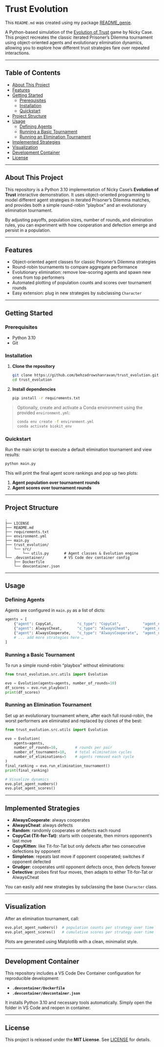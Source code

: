 # Trust Evolution

This `README.md` was created using my package [README_genie](https://github.com/browshanravan/README_genie).

A Python-based simulation of the [Evolution of Trust](https://ncase.me/trust/) game by Nicky Case. This project recreates the classic iterated Prisoner’s Dilemma tournament using object-oriented agents and evolutionary elimination dynamics, allowing you to explore how different trust strategies fare over repeated interactions.

---

## Table of Contents

- [About This Project](#about-this-project)  
- [Features](#features)  
- [Getting Started](#getting-started)  
  - [Prerequisites](#prerequisites)  
  - [Installation](#installation)  
  - [Quickstart](#quickstart)  
- [Project Structure](#project-structure)  
- [Usage](#usage)  
  - [Defining Agents](#defining-agents)  
  - [Running a Basic Tournament](#running-a-basic-tournament)  
  - [Running an Elimination Tournament](#running-an-elimination-tournament)  
- [Implemented Strategies](#implemented-strategies)  
- [Visualization](#visualization)  
- [Development Container](#development-container)  
- [License](#license)  

---

## About This Project

This repository is a Python 3.10 implementation of Nicky Case’s **Evolution of Trust** interactive demonstration. It uses object-oriented programming to model different agent strategies in iterated Prisoner’s Dilemma matches, and provides both a simple round-robin “playbox” and an evolutionary elimination tournament.  

By adjusting payoffs, population sizes, number of rounds, and elimination rules, you can experiment with how cooperation and defection emerge and persist in a population.

---

## Features

- Object-oriented agent classes for classic Prisoner’s Dilemma strategies  
- Round-robin tournaments to compare aggregate performance  
- Evolutionary elimination: remove low-scoring agents and spawn new ones from top performers  
- Automated plotting of population counts and scores over tournament rounds  
- Easy extension: plug in new strategies by subclassing `Character`  

---

## Getting Started

### Prerequisites

- Python 3.10  
- Git  

### Installation

1. **Clone the repository**  
   ```bash
   git clone https://github.com/behzadrowshanravan/trust_evolution.git
   cd trust_evolution
   ```

2. **Install dependencies**  
   ```bash
   pip install -r requirements.txt
   ```

> Optionally, create and activate a Conda environment using the provided `environment.yml`:
> ```bash
> conda env create -f environment.yml
> conda activate biokit_env
> ```

### Quickstart

Run the main script to execute a default elimination tournament and view results:

```bash
python main.py
```

This will print the final agent score rankings and pop up two plots:  
1. **Agent population over tournament rounds**  
2. **Agent scores over tournament rounds**

---

## Project Structure

```
.
├── LICENSE
├── README.md
├── requirements.txt
├── environment.yml
├── main.py
├── trust_evolution/
│   └── src/
│       └── utils.py       # Agent classes & Evolution engine
└── .devcontainer/         # VS Code dev container config
    ├── Dockerfile
    └── devcontainer.json
```

---

## Usage

### Defining Agents

Agents are configured in `main.py` as a list of dicts:

```python
agents = [
    {"agent": CopyCat,           "c_type": "CopyCat",          "agent_numbers": 5,  "payoff": 3, "cost": 1},
    {"agent": AlwaysCheat,       "c_type": "AlwaysCheat",      "agent_numbers": 5,  "payoff": 3, "cost": 1},
    {"agent": AlwaysCooperate,   "c_type": "AlwaysCooperate",  "agent_numbers": 15, "payoff": 3, "cost": 1},
    # ... add more strategies here …
]
```

### Running a Basic Tournament

To run a simple round-robin “playbox” without eliminations:

```python
from trust_evolution.src.utils import Evolution

evo = Evolution(agents=agents, number_of_rounds=10)
df_scores = evo.run_playbox()
print(df_scores)
```

### Running an Elimination Tournament

Set up an evolutionary tournament where, after each full round-robin, the worst performers are eliminated and replaced by clones of the best:

```python
from trust_evolution.src.utils import Evolution

evo = Evolution(
    agents=agents,
    number_of_rounds=10,        # rounds per pair
    number_of_tournament=10,    # total elimination cycles
    number_of_eliminations=5    # agents removed each cycle
)
final_ranking = evo.run_elimination_tournament()
print(final_ranking)

# Visualize dynamics
evo.plot_agent_numbers()
evo.plot_agent_scores()
```

---

## Implemented Strategies

- **AlwaysCooperate**: always cooperates  
- **AlwaysCheat**: always defects  
- **Random**: randomly cooperates or defects each round  
- **CopyCat (Tit-for-Tat)**: starts with cooperate, then mirrors opponent’s last move  
- **CopyKitten**: like Tit-for-Tat but only defects after two consecutive defections by opponent  
- **Simpleton**: repeats last move if opponent cooperated; switches if opponent defected  
- **Grudger**: cooperates until opponent defects once, then defects forever  
- **Detective**: probes first four moves, then adapts to either Tit-for-Tat or AlwaysCheat  

You can easily add new strategies by subclassing the base `Character` class.

---

## Visualization

After an elimination tournament, call:

```python
evo.plot_agent_numbers()  # population counts per strategy over time
evo.plot_agent_scores()   # cumulative scores per strategy over time
```

Plots are generated using Matplotlib with a clean, minimalist style.

---

## Development Container

This repository includes a VS Code Dev Container configuration for reproducible development:

- **`.devcontainer/Dockerfile`**  
- **`.devcontainer/devcontainer.json`**  

It installs Python 3.10 and necessary tools automatically. Simply open the folder in VS Code and reopen in container.

---

## License

This project is released under the **MIT License**. See [LICENSE](LICENSE) for details.
